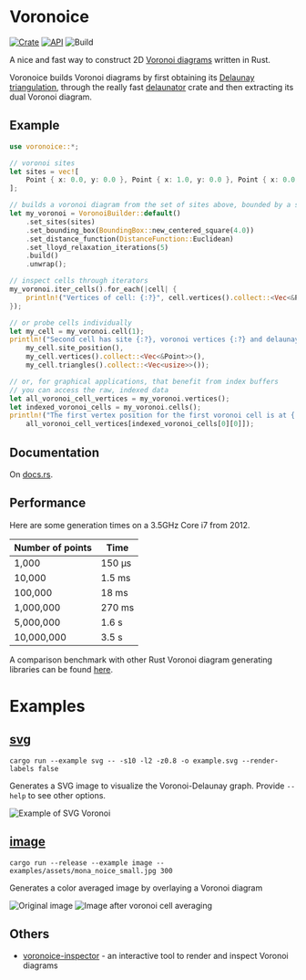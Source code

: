 # Voronoice

[![Crate](https://img.shields.io/crates/v/voronoice.svg)](https://crates.io/crates/voronoice)
[![API](https://docs.rs/voronoice/badge.svg)](https://docs.rs/voronoice)
![Build](https://github.com/andreesteve/voronoice/actions/workflows/build.yml/badge.svg)

A nice and fast way to construct 2D [Voronoi diagrams](https://en.wikipedia.org/wiki/Voronoi_diagram) written in Rust.

Voronoice builds Voronoi diagrams by first obtaining its [Delaunay triangulation](https://en.wikipedia.org/wiki/Delaunay_triangulation), through the really fast [delaunator](https://docs.rs/delaunator/*/delaunator) crate and then extracting its dual Voronoi diagram.

## Example

```rust
use voronoice::*;

// voronoi sites
let sites = vec![
    Point { x: 0.0, y: 0.0 }, Point { x: 1.0, y: 0.0 }, Point { x: 0.0, y: 1.0 }
];

// builds a voronoi diagram from the set of sites above, bounded by a square of size 4
let my_voronoi = VoronoiBuilder::default()
    .set_sites(sites)
    .set_bounding_box(BoundingBox::new_centered_square(4.0))
    .set_distance_function(DistanceFunction::Euclidean)
    .set_lloyd_relaxation_iterations(5)
    .build()
    .unwrap();

// inspect cells through iterators
my_voronoi.iter_cells().for_each(|cell| {
    println!("Vertices of cell: {:?}", cell.vertices().collect::<Vec<&Point>>())
});

// or probe cells individually
let my_cell = my_voronoi.cell(1);
println!("Second cell has site {:?}, voronoi vertices {:?} and delaunay triangles {:?}",
    my_cell.site_position(),
    my_cell.vertices().collect::<Vec<&Point>>(),
    my_cell.triangles().collect::<Vec<usize>>());

// or, for graphical applications, that benefit from index buffers
// you can access the raw, indexed data
let all_voronoi_cell_vertices = my_voronoi.vertices();
let indexed_voronoi_cells = my_voronoi.cells();
println!("The first vertex position for the first voronoi cell is at {:?}",
    all_voronoi_cell_vertices[indexed_voronoi_cells[0][0]]);
```

## Documentation

On [docs.rs](https://docs.rs/voronoice/*/voronoice/).

## Performance

Here are some generation times on a 3.5GHz Core i7 from 2012.

| Number of points | Time         |
| -----------------|--------------|
|      1,000       | 150 µs       |
|     10,000       | 1.5 ms       |
|    100,000       | 18 ms        |
|  1,000,000       | 270 ms       |
|  5,000,000       | 1.6 s        |
| 10,000,000       | 3.5 s        |

A comparison benchmark with other Rust Voronoi diagram generating libraries can be found [here](https://github.com/andreesteve/voronoi-benchmark-rs).

# Examples

## [svg](examples/svg.rs)

```cargo run --example svg -- -s10 -l2 -z0.8 -o example.svg --render-labels false```

Generates a SVG image to visualize the Voronoi-Delaunay graph. Provide ```--help``` to see other options.

![Example of SVG Voronoi](examples/assets/example.svg)

## [image](examples/image.rs)

```cargo run --release --example image -- examples/assets/mona_noice_small.jpg 300```

 Generates a color averaged image by overlaying a Voronoi diagram

![Original image](examples/assets/mona_noice.jpg)
![Image after voronoi cell averaging](examples/assets/mona_noice_voronoi.jpg)

## Others

* [voronoice-inspector](https://github.com/andreesteve/voronoice-inspector) - an interactive tool to render and inspect Voronoi diagrams